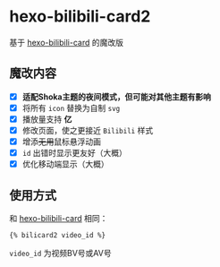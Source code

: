 # hexo-bilibili-card2
基于 [hexo-bilibili-card](https://github.com/MaxChang3/hexo-bilibili-card) 的魔改版  

## 魔改内容
- [x] **适配Shoka主题的夜间模式，但可能对其他主题有影响**
- [x] 将所有 `icon` 替换为自制 `svg`
- [x] 播放量支持 **亿**
- [x] 修改页面，使之更接近 `Bilibili` 样式
- [x] 增添~~无用~~鼠标悬浮动画
- [x] `id` 出错时显示更友好（大概）
- [x] 优化移动端显示（大概）

## 使用方式
和 [hexo-bilibili-card](https://github.com/MaxChang3/hexo-bilibili-card) 相同：  
```text
{% bilicard2 video_id %}
```
`video_id` 为视频BV号或AV号
